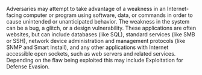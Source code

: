 Adversaries may attempt to take advantage of a weakness in an Internet-facing computer or program using software, data, or commands in order to cause unintended or unanticipated behavior. The weakness in the system can be a bug, a glitch, or a design vulnerability. These applications are often websites, but can include databases (like SQL), standard services (like SMB or SSH), network device administration and management protocols (like SNMP and Smart Install), and any other applications with Internet accessible open sockets, such as web servers and related services. Depending on the flaw being exploited this may include Exploitation for Defense Evasion.
